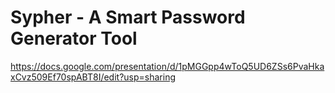 # Sypher - A Smart Password Generator Tool

https://docs.google.com/presentation/d/1pMGGpp4wToQ5UD6ZSs6PvaHkaxCvz509Ef70spABT8I/edit?usp=sharing
